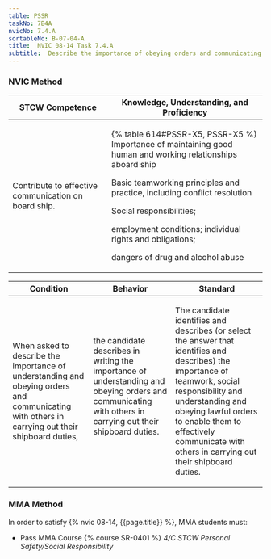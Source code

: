 ```yaml
---
table: PSSR
taskNo: 7B4A
nvicNo: 7.4.A 
sortableNo: B-07-04-A
title:  NVIC 08-14 Task 7.4.A
subtitle:  Describe the importance of obeying orders and communicating with others
---
```






### NVIC Method

<a style="display:none;" onclick="togglevisibility('nvic_methods')" >Show NVIC method.</a>

<div id='nvic_methods' class='show'>

<table>
<thead>
<tr>
<th class='forty'> STCW Competence </th>
<th class='sixty'> Knowledge, Understanding, and Proficiency </th>
</tr>
</thead>

<tbody>
<tr><td markdown='1'>

Contribute to effective communication on board ship.

</td><td markdown='1'>

{% table 614#PSSR-X5, PSSR-X5 %} Importance of maintaining good human and working relationships aboard ship 

Basic teamworking principles and practice, including conflict resolution 

Social responsibilities; 

employment conditions; individual rights and obligations; 

dangers of drug and alcohol abuse

</td></tr>


</tbody>
</table>


<table>
<thead>
<tr><th class='twenty'>  Condition </th><th class='twenty'> Behavior </th><th  class='sixty'>Standard </th></tr>
</thead>
<tbody >



<tr><td markdown='1'>

When asked to describe the importance of understanding and obeying orders and communicating with others in carrying out their shipboard duties,

</td><td markdown='1'>

the candidate describes in writing the importance of understanding and obeying orders and communicating with others in carrying out their shipboard duties.

<br>

<div class="tooltip" markdown='1'>



</div>


</td><td markdown='1'>

The candidate identifies and describes (or select the answer that identifies and describes) the importance of teamwork, social responsibility and understanding and obeying lawful orders to enable them to effectively communicate with others in carrying out their shipboard duties.

</td></tr>
</tbody>
</table>
</div>


### MMA Method

In order to satisfy  {% nvic 08-14, {{page.title}}  %}, MMA students must:

* Pass MMA Course {% course SR-0401 %}  *4/C STCW Personal Safety/Social Responsibility*